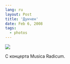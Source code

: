 ```yaml
---
lang: ru
layout: Post
title: 'Дунчен'
date: Feb 6, 2008
tags:
  - photos
---
```


![](http://wow.sapegin.me/1O2y0T14243N/lg-3182001-sapegin-artem-20d-2008-01-26-4.jpg)

С концерта Musica Radicum.
